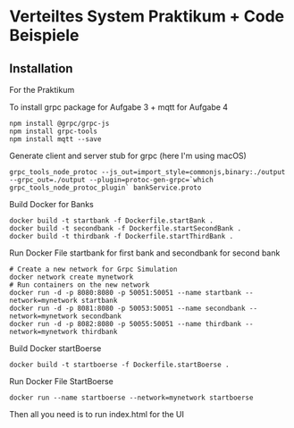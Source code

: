 # Verteiltes System Praktikum + Code Beispiele

## Installation
For the Praktikum

To install grpc package for Aufgabe 3 + mqtt for Aufgabe 4
```
npm install @grpc/grpc-js
npm install grpc-tools
npm install mqtt --save
```
Generate client and server stub for grpc (here I'm using macOS)
```
grpc_tools_node_protoc --js_out=import_style=commonjs,binary:./output --grpc_out=./output --plugin=protoc-gen-grpc=`which grpc_tools_node_protoc_plugin` bankService.proto 
```

Build Docker for Banks
```
docker build -t startbank -f Dockerfile.startBank . 
docker build -t secondbank -f Dockerfile.startSecondBank .
docker build -t thirdbank -f Dockerfile.startThirdBank .
```


Run Docker File startbank for first bank and secondbank for second bank
```
# Create a new network for Grpc Simulation
docker network create mynetwork
# Run containers on the new network
docker run -d -p 8080:8080 -p 50051:50051 --name startbank --network=mynetwork startbank
docker run -d -p 8081:8080 -p 50053:50051 --name secondbank --network=mynetwork secondbank
docker run -d -p 8082:8080 -p 50055:50051 --name thirdbank --network=mynetwork thirdbank
```

Build Docker startBoerse 
```
docker build -t startboerse -f Dockerfile.startBoerse .
```
Run Docker File StartBoerse
```
docker run --name startboerse --network=mynetwork startboerse
```

Then all you need is to run index.html for the UI


